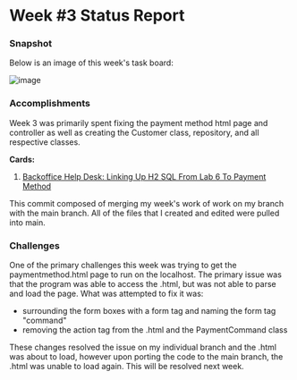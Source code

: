 # Week #3 Status Report

### Snapshot
Below is an image of this week's task board:

![image](images/week3cards.png)

### Accomplishments
Week 3 was primarily spent fixing the payment method html page and controller as well as creating the Customer class, repository, and all respective classes.  

**Cards:**

1) [Backoffice Help Desk: Linking Up H2 SQL From Lab 6 To Payment Method](https://github.com/nguyensjsu/sp21-172-team-a/commit/56d3821a4ef124782f7946d397d11dbbfc6557b7)

This commit composed of merging my week's work of work on my branch with the main branch. All of the files that I created and edited were pulled into main. 

### Challenges
One of the primary challenges this week was trying to get the paymentmethod.html page to run on the localhost. The primary issue was that the program was able to access the .html, but was not able to parse and load the page. What was attempted to fix it was:

- surrounding the form boxes with a form tag and naming the form tag "command"
- removing the action tag from the .html and the PaymentCommand class

These changes resolved the issue on my individual branch and the .html was about to load, however upon porting the code to the main branch, the .html was unable to load again. This will be resolved next week.